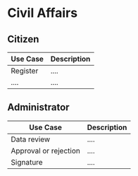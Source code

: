 # Civil Affairs

## Citizen

| Use Case | Description |
| -------- | ----------- |
| Register | ....        |
| ....     | ....        |

## Administrator

| Use Case              | Description |
| --------------------- | ----------- |
| Data review           | ....        |
| Approval or rejection | ....        |
| Signature             | ....        |
